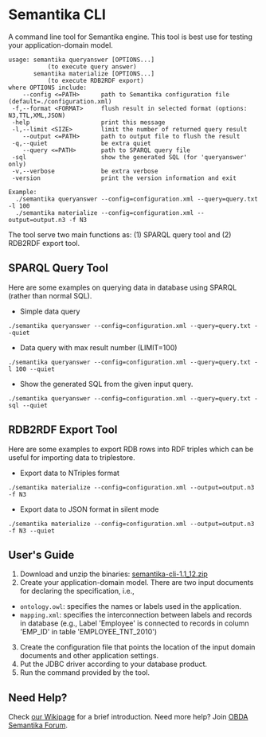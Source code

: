 Semantika CLI
=============

A command line tool for Semantika engine. This tool is best use for testing your application-domain model.

```
usage: semantika queryanswer [OPTIONS...]
           (to execute query answer)
       semantika materialize [OPTIONS...]
           (to execute RDB2RDF export)
where OPTIONS include:
    --config <=PATH>      path to Semantika configuration file (default=./configuration.xml)
 -f,--format <FORMAT>     flush result in selected format (options: N3,TTL,XML,JSON)
 -help                    print this message
 -l,--limit <SIZE>        limit the number of returned query result
    --output <=PATH>      path to output file to flush the result
 -q,--quiet               be extra quiet
    --query <=PATH>       path to SPARQL query file
 -sql                     show the generated SQL (for 'queryanswer' only)
 -v,--verbose             be extra verbose
 -version                 print the version information and exit

Example:
  ./semantika queryanswer --config=configuration.xml --query=query.txt -l 100
  ./semantika materialize --config=configuration.xml --output=output.n3 -f N3
```

The tool serve two main functions as: (1) SPARQL query tool and (2) RDB2RDF export tool.

SPARQL Query Tool
-----------------

Here are some examples on querying data in database using SPARQL (rather than normal SQL).

* Simple data query

```
./semantika queryanswer --config=configuration.xml --query=query.txt --quiet
```

* Data query with max result number (LIMIT=100)

```
./semantika queryanswer --config=configuration.xml --query=query.txt -l 100 --quiet
```

* Show the generated SQL from the given input query.

```
./semantika queryanswer --config=configuration.xml --query=query.txt -sql --quiet
```

RDB2RDF Export Tool
-------------------

Here are some examples to export RDB rows into RDF triples which can be useful for importing data to triplestore.

* Export data to NTriples format

```
./semantika materialize --config=configuration.xml --output=output.n3 -f N3
```

* Export data to JSON format in silent mode

```
./semantika materialize --config=configuration.xml --output=output.n3 -f N3 --quiet
```

User's Guide
------------

1. Download and unzip the binaries: [semantika-cli-1.1_12.zip](https://github.com/obidea/semantika-cli/releases/download/v1.1/semantika-cli-1.1_12.zip)
2. Create your application-domain model. There are two input documents for declaring the specification, i.e.,
  * `ontology.owl`: specifies the names or labels used in the application.
  * `mapping.xml`: specifies the interconnection between labels and records in database (e.g., Label 'Employee' is connected to records in column 'EMP_ID' in table 'EMPLOYEE_TNT_2010')
3. Create the configuration file that points the location of the input domain documents and other application settings.
4. Put the JDBC driver according to your database product.
5. Run the command provided by the tool.

Need Help?
----------

Check [our Wikipage](https://github.com/obidea/semantika-api/wiki) for a brief introduction.
Need more help? Join [OBDA Semantika Forum](https://groups.google.com/forum/#!forum/obda-semantika).
